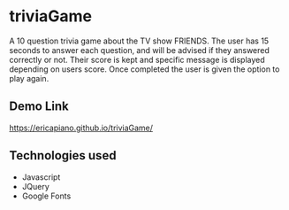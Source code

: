 # triviaGame
A 10 question trivia game about the TV show FRIENDS. The user has 15 seconds to answer each question, and will be advised if they answered correctly or not. Their score is kept and specific message is displayed depending on users score. Once completed the user is given the option to play again. 

## Demo Link

https://ericapiano.github.io/triviaGame/

## Technologies used

* Javascript
* JQuery
* Google Fonts

